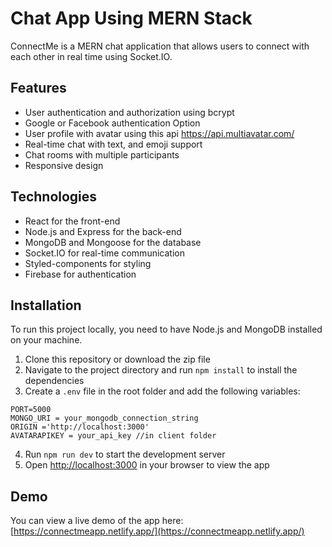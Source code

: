 # Chat App Using MERN Stack

ConnectMe is a MERN chat application that allows users to connect with each other in real time using Socket.IO.

## Features

- User authentication and authorization using bcrypt
- Google or Facebook authentication Option
- User profile with avatar using this api  <a href='https://api.multiavatar.com/'> https://api.multiavatar.com/</a>
- Real-time chat with text, and emoji support
- Chat rooms with multiple participants
- Responsive design

## Technologies

- React for the front-end
- Node.js and Express for the back-end
- MongoDB and Mongoose for the database
- Socket.IO for real-time communication
- Styled-components for styling
- Firebase for authentication

## Installation

To run this project locally, you need to have Node.js and MongoDB installed on your machine.

1. Clone this repository or download the zip file
2. Navigate to the project directory and run `npm install` to install the dependencies
3. Create a `.env` file in the root folder and add the following variables:

```
PORT=5000
MONGO_URI = your_mongodb_connection_string
ORIGIN ='http://localhost:3000'
AVATARAPIKEY = your_api_key //in client folder
```

4. Run `npm run dev` to start the development server
5. Open [http://localhost:3000](http://localhost:3000) in your browser to view the app

## Demo

You can view a live demo of the app here: [https://connectmeapp.netlify.app/](https://connectmeapp.netlify.app/)

